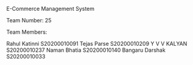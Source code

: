 E-Commerce Management System

Team Number: 25

Team Members:

Rahul Katinni   S20200010091
Tejas Parse     S20200010209
Y V V KALYAN    S20200010237
Naman Bhatia    S20200010140
Bangaru Darshak S20200010033